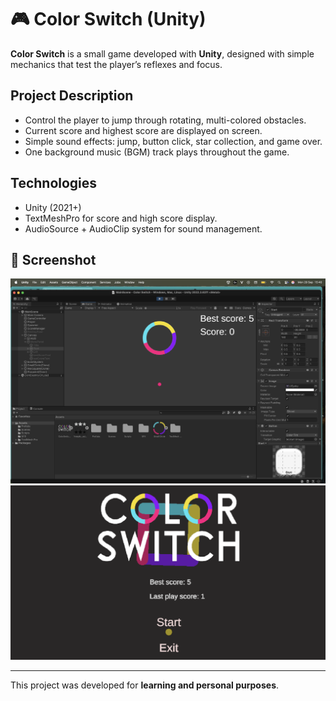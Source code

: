 # 🎮 Color Switch (Unity)

**Color Switch** is a small game developed with **Unity**, designed with simple mechanics that test the player’s reflexes and focus.  

## Project Description
- Control the player to jump through rotating, multi-colored obstacles.  
- Current score and highest score are displayed on screen.  
- Simple sound effects: jump, button click, star collection, and game over.  
- One background music (BGM) track plays throughout the game.  

## Technologies
- Unity (2021+)  
- TextMeshPro for score and high score display.  
- AudioSource + AudioClip system for sound management.  

## 📸 Screenshot
![Gameplay Screenshot](PreviewImg1.png)
![Gameplay Screenshot](PreviewImg2.png)


---

This project was developed for **learning and personal purposes**.
